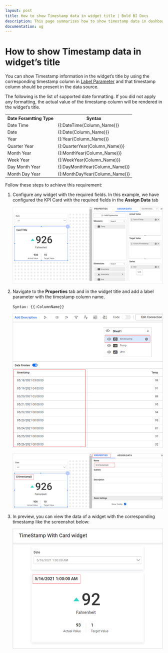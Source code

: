 ```yaml
---
layout: post
title: How to show Timestamp data in widget title | Bold BI Docs
description: This page summarizes how to show timestamp data in dashboard widget's title using label parameter support of Bold BI application with available format types.
documentation: ug
---
```


# How to show Timestamp data in widget’s title

You can show Timestamp information in the widget’s title by using the corresponding timestamp column in [Label Parameter](https://help.boldbi.com/embedded-bi/visualizing-data/working-with-widgets/configuring-label-parameters/) and that timestamp column should be present in the data source.

The following is the list of supported date formatting. If you did not apply any formatting, the actual value of the timestamp column will be rendered in the widget’s title.

<table>
   <tr>
   <th>Date Foramtting Type</th>
   <th>Syntax</th>
   </tr>
   <td>Date Time</td>
   <td>{{:DateTime(Column_Name)}}</td>
   <tr>
   <td>Date</td>
   <td>{{:Date(Column_Name)}}</td>
   </tr>
   <td>Year</td>
   <td>{{:Year(Column_Name)}}</td>
   </tr>
   <tr>
   <td>Quarter Year</td>
   <td>{{:QuarterYear(Column_Name)}}</td>
   </tr>
   <tr>
   <td>Month Year</td>
   <td>{{:MonthYear(Column_Name)}}</td>
   </tr>
   <tr>
   <td>Week Year</td>
   <td>{{:WeekYear(Column_Name)}}</td>
   </tr>
   <tr>
   <td>Day Month Year</td>
   <td>{{:DayMonthYear(Column_Name)}}</td>
   </tr>
    <td>Month Day Year</td>
   <td>{{:MonthDayYear(Column_Name)}}</td>
   </tr>
   </table>

Follow these steps to achieve this requirement:

1. Configure any widget with the required fields. In this example, we have configured the KPI Card with the required fields in the **Assign Data** tab

    ![Configure KPI Card widget](/static/assets/embedded/faq/images/configure-kpi-card-widget.png#max-width=60%)

2. Navigate to the **Properties** tab and in the widget title and add a label parameter with the timestamp column name.

    `Syntax: {{:ColumnName}}`

    ![Timestamp Column in Datasource](/static/assets/embedded/faq/images/timestamp-column-in-datasource.png#max-width=60%)

    ![Add Timestamp in Label Parameter](/static/assets/embedded/faq/images/add-timestamp-label-parameter.png#max-width=60%)

3. In preview, you can view the data of a widget with the corresponding timestamp like the screenshot below:

    ![KPI Card with Timestamp](/static/assets/embedded/faq/images/kpi-card-with-timestamp.png#max-width=50%)